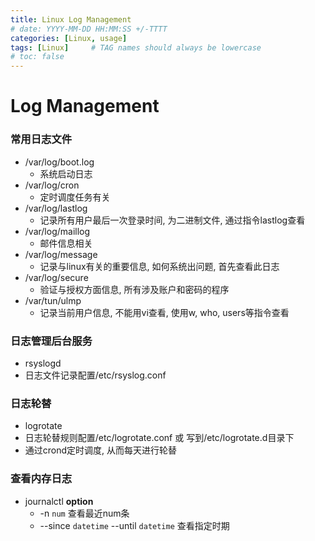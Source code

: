 ```yaml
---
title: Linux Log Management
# date: YYYY-MM-DD HH:MM:SS +/-TTTT
categories: [Linux, usage]
tags: [Linux]     # TAG names should always be lowercase
# toc: false
---
```


# Log Management

### 常用日志文件
- /var/log/boot.log
  - 系统启动日志
- /var/log/cron
  - 定时调度任务有关
- /var/log/lastlog
  - 记录所有用户最后一次登录时间, 为二进制文件, 通过指令lastlog查看
- /var/log/maillog
  - 邮件信息相关
- /var/log/message
  - 记录与linux有关的重要信息, 如何系统出问题, 首先查看此日志
- /var/log/secure
  - 验证与授权方面信息, 所有涉及账户和密码的程序
- /var/tun/ulmp
  - 记录当前用户信息, 不能用vi查看, 使用w, who, users等指令查看

### 日志管理后台服务
- rsyslogd
- 日志文件记录配置/etc/rsyslog.conf

### 日志轮替
- logrotate
- 日志轮替规则配置/etc/logrotate.conf 或 写到/etc/logrotate.d目录下
- 通过crond定时调度, 从而每天进行轮替

### 查看内存日志
- journalctl **option**
  - -n `num` 查看最近num条
  - --since `datetime` --until `datetime` 查看指定时期